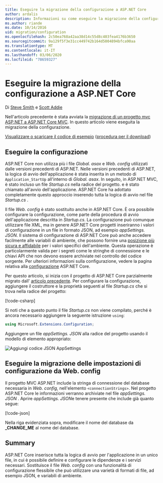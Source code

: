 ```yaml
---
title: Eseguire la migrazione della configurazione a ASP.NET Core
author: ardalis
description: Informazioni su come eseguire la migrazione della configurazione da un progetto MVC ASP.NET a un progetto MVC ASP.NET Core.
ms.author: riande
ms.date: 10/14/2016
uid: migration/configuration
ms.openlocfilehash: 2c50ea768a42aa38d14c55d8c403fea4176b3650
ms.sourcegitcommit: 9a129f5f3e31cc449742b164d5004894bfca90aa
ms.translationtype: MT
ms.contentlocale: it-IT
ms.lasthandoff: 03/06/2020
ms.locfileid: "78659327"
---
```

# <a name="migrate-configuration-to-aspnet-core"></a>Eseguire la migrazione della configurazione a ASP.NET Core

Di [Steve Smith](https://ardalis.com/) e [Scott Addie](https://scottaddie.com)

Nell'articolo precedente è stata avviata la [migrazione di un progetto mvc ASP.NET a ASP.NET Core MVC](xref:migration/mvc). In questo articolo viene eseguita la migrazione della configurazione.

[Visualizzare o scaricare il codice di esempio](https://github.com/dotnet/AspNetCore.Docs/tree/master/aspnetcore/migration/configuration/samples) ([procedura per il download](xref:index#how-to-download-a-sample))

## <a name="setup-configuration"></a>Eseguire la configurazione

ASP.NET Core non utilizza più i file *Global. asax* e *Web. config* utilizzati dalle versioni precedenti di ASP.NET. Nelle versioni precedenti di ASP.NET, la logica di avvio dell'applicazione è stata inserita in un metodo di `Application_StartUp` all'interno di *Global. asax*. In seguito, in ASP.NET MVC, è stato incluso un file *Startup.cs* nella radice del progetto. e è stato chiamato all'avvio dell'applicazione. ASP.NET Core ha adottato completamente questo approccio inserendo tutta la logica di avvio nel file *Startup.cs* .

Il file *Web. config* è stato sostituito anche in ASP.NET Core. È ora possibile configurare la configurazione, come parte della procedura di avvio dell'applicazione descritta in *Startup.cs*. La configurazione può comunque utilizzare file XML, ma in genere ASP.NET Core progetti inseriranno i valori di configurazione in un file in formato JSON, ad esempio *appSettings. JSON*. Il sistema di configurazione di ASP.NET Core può anche accedere facilmente alle variabili di ambiente, che possono fornire una [posizione più sicura e affidabile](xref:security/app-secrets) per i valori specifici dell'ambiente. Questa operazione è particolarmente valida per i segreti come le stringhe di connessione e le chiavi API che non devono essere archiviate nel controllo del codice sorgente. Per ulteriori informazioni sulla configurazione, vedere la pagina relativa alla [configurazione](xref:fundamentals/configuration/index) ASP.NET Core.

Per questo articolo, si inizia con il progetto di ASP.NET Core parzialmente migrato dall' [articolo precedente](xref:migration/mvc). Per configurare la configurazione, aggiungere il costruttore e la proprietà seguenti al file *Startup.cs* che si trova nella radice del progetto:

[!code-csharp[](configuration/samples/WebApp1/src/WebApp1/Startup.cs?range=11-16)]

Si noti che a questo punto il file *Startup.cs* non viene compilato, perché è ancora necessario aggiungere la seguente istruzione `using`:

```csharp
using Microsoft.Extensions.Configuration;
```

Aggiungere un file *appSettings. JSON* alla radice del progetto usando il modello di elemento appropriato:

![Aggiungi codice JSON AppSettings](configuration/_static/add-appsettings-json.png)

## <a name="migrate-configuration-settings-from-webconfig"></a>Eseguire la migrazione delle impostazioni di configurazione da Web. config

Il progetto MVC ASP.NET include la stringa di connessione del database necessaria in *Web. config*, nell'elemento `<connectionStrings>`. Nel progetto ASP.NET Core le informazioni verranno archiviate nel file *appSettings. JSON* . Aprire *appSettings. JSON*e tenere presente che include già quanto segue:

[!code-json[](../migration/configuration/samples/WebApp1/src/WebApp1/appsettings.json?highlight=4)]

Nella riga evidenziata sopra, modificare il nome del database da **_CHANGE_ME** al nome del database.

## <a name="summary"></a>Summary

ASP.NET Core inserisce tutta la logica di avvio per l'applicazione in un unico file, in cui è possibile definire e configurare le dipendenze e i servizi necessari. Sostituisce il file *Web. config* con una funzionalità di configurazione flessibile che può utilizzare una varietà di formati di file, ad esempio JSON, e variabili di ambiente.
